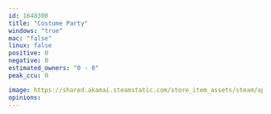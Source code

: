 ```yaml
---
id: 1648300
title: "Costume Party"
windows: "true"
mac: "false"
linux: false
positive: 0
negative: 0
estimated_owners: "0 - 0"
peak_ccu: 0

image: https://shared.akamai.steamstatic.com/store_item_assets/steam/apps/1648300/header.jpg?t=1671649424
opinions:
---
```


